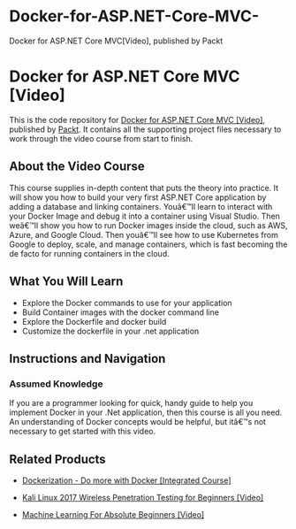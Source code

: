 # Docker-for-ASP.NET-Core-MVC-
Docker for ASP.NET Core MVC[Video], published by Packt
# Docker for ASP.NET Core MVC [Video]
This is the code repository for [Docker for ASP.NET Core MVC [Video]](https://www.packtpub.com/virtualization-and-cloud/docker-aspnet-core-mvc-video?utm_source=github&utm_medium=repository&utm_campaign=9781788831468), published by [Packt](https://www.packtpub.com/?utm_source=github). It contains all the supporting project files necessary to work through the video course from start to finish.
## About the Video Course
This course supplies in-depth content that puts the theory into practice. It will show you how to build your very first ASP.NET Core application by adding a database and linking containers. Youâ€™ll learn to interact with your Docker Image and debug it into a container using Visual Studio. Then weâ€™ll show you how to run Docker images inside the cloud, such as AWS, Azure, and Google Cloud. Then youâ€™ll see how to use Kubernetes from Google to deploy, scale, and manage containers, which is fast becoming the de facto for running containers in the cloud.	

<H2>What You Will Learn</H2>
<DIV class=book-info-will-learn-text>
<UL>
<LI>Explore the Docker commands to use for your application
<LI>Build Container images with the docker command line 
<LI>Explore the Dockerfile and docker build
<LI>Customize the dockerfile in your .net application </LI></UL></DIV>

## Instructions and Navigation
### Assumed Knowledge

If you are a programmer looking for quick, handy guide to help you implement Docker in your .Net application, then this course is all you need. An understanding of Docker concepts would be helpful, but itâ€™s not necessary to get started with this video.	


## Related Products
* [Dockerization - Do more with Docker [Integrated Course]](https://www.packtpub.com/virtualization-and-cloud/dockerization-do-more-docker-integrated-course?utm_source=github&utm_medium=repository&utm_campaign=9781788394857)

* [Kali Linux 2017 Wireless Penetration Testing for Beginners [Video]](https://www.packtpub.com/networking-and-servers/kali-linux-2017-wireless-penetration-testing-beginners-video?utm_source=github&utm_medium=repository&utm_campaign=9781788394055)

* [Machine Learning For Absolute Beginners [Video]](https://www.packtpub.com/application-development/machine-learning-absolute-beginners-video?utm_source=github&utm_medium=repository&utm_campaign=9781789138245)

